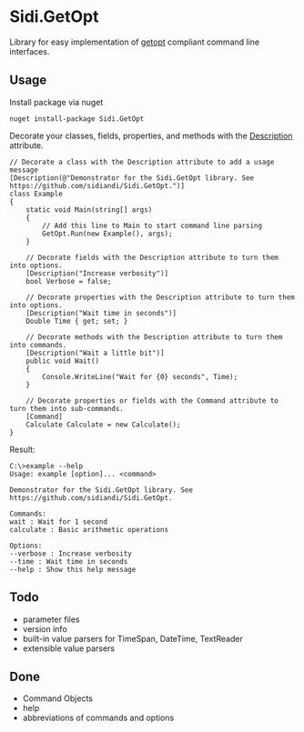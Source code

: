 # Sidi.GetOpt

Library for easy implementation of [getopt](https://www.gnu.org/software/libc/manual/html_node/Argument-Syntax.html#Argument-Syntax) compliant command line interfaces.

## Usage

Install package via nuget
````
nuget install-package Sidi.GetOpt
````

Decorate your classes, fields, properties, and methods with the [Description]() attribute.
````
// Decorate a class with the Description attribute to add a usage message
[Description(@"Demonstrator for the Sidi.GetOpt library. See https://github.com/sidiandi/Sidi.GetOpt.")]
class Example
{
	static void Main(string[] args)
	{
		// Add this line to Main to start command line parsing
		GetOpt.Run(new Example(), args);
	}

	// Decorate fields with the Description attribute to turn them into options.
	[Description("Increase verbosity")]
	bool Verbose = false;

	// Decorate properties with the Description attribute to turn them into options.
	[Description("Wait time in seconds")]
	Double Time { get; set; }

	// Decorate methods with the Description attribute to turn them into commands.
	[Description("Wait a little bit")]
	public void Wait()
	{
		Console.WriteLine("Wait for {0} seconds", Time);
	}

	// Decorate properties or fields with the Command attribute to turn them into sub-commands.
	[Command]
	Calculate Calculate = new Calculate();
}
````

Result:
````
C:\>example --help
Usage: example [option]... <command>

Demonstrator for the Sidi.GetOpt library. See https://github.com/sidiandi/Sidi.GetOpt.

Commands:
wait : Wait for 1 second
calculate : Basic arithmetic operations

Options:
--verbose : Increase verbosity
--time : Wait time in seconds
--help : Show this help message
````

## Todo
- parameter files
- version info
- built-in value parsers for TimeSpan, DateTime, TextReader
- extensible value parsers

## Done
- Command Objects
- help
- abbreviations of commands and options
